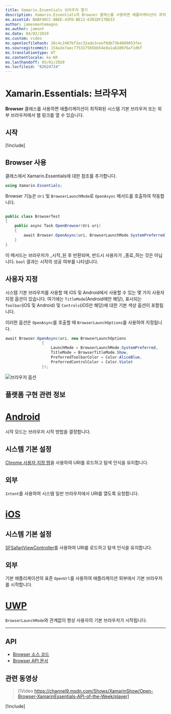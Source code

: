 ```yaml
---
title: Xamarin.Essentials 브라우저 열기
description: Xamarin.Essentials의 Browser 클래스를 사용하면 애플리케이션이 최적화된 시스템 기본 브라우저 또는 외부 브라우저에서 웹 링크를 열 수 있습니다.
ms.assetid: BABF40CC-8BEE-43FD-BE12-6301DF27DD33
author: jamesmontemagno
ms.author: jamont
ms.date: 04/02/2019
ms.custom: video
ms.openlocfilehash: 26c4c2487bf2ec32ade3ceef9db73b4809053fec
ms.sourcegitcommit: 154a3e7aec775327565bb54eda1a610976af1d6f
ms.translationtype: HT
ms.contentlocale: ko-KR
ms.lasthandoff: 05/01/2020
ms.locfileid: "82624724"
---
```

# <a name="xamarinessentials-browser"></a>Xamarin.Essentials: 브라우저

**Browser** 클래스를 사용하면 애플리케이션이 최적화된 시스템 기본 브라우저 또는 외부 브라우저에서 웹 링크를 열 수 있습니다.

## <a name="get-started"></a>시작

[!include[](~/essentials/includes/get-started.md)]

## <a name="using-browser"></a>Browser 사용

클래스에서 Xamarin.Essentials에 대한 참조를 추가합니다.

```csharp
using Xamarin.Essentials;
```

Browser 기능은 `Uri` 및 `BrowserLaunchMode`로 `OpenAsync` 메서드를 호출하여 작동합니다.

```csharp

public class BrowserTest
{
    public async Task OpenBrowser(Uri uri)
    {
        await Browser.OpenAsync(uri, BrowserLaunchMode.SystemPreferred);
    }
}
```

이 메서드는 브라우저가 _시작_된 후 반환되며, 반드시 사용자가 _종료_하는 것은 아닙니다.  `bool` 결과는 시작의 성공 여부를 나타냅니다.

## <a name="customization"></a>사용자 지정

시스템 기본 브라우저를 사용할 때 iOS 및 Android에서 사용할 수 있는 몇 가지 사용자 지정 옵션이 있습니다. 여기에는 `TitleMode`(Android에만 해당), 표시되는 `Toolbar`(iOS 및 Android) 및 `Controls`(iOS만 해당)에 대한 기본 색상 옵션이 포함됩니다. 

이러한 옵션은 `OpenAsync`를 호출할 때 `BrowserLaunchOptions`를 사용하여 지정됩니다.

```csharp
await Browser.OpenAsync(uri, new BrowserLaunchOptions
                {
                    LaunchMode = BrowserLaunchMode.SystemPreferred,
                    TitleMode = BrowserTitleMode.Show,
                    PreferredToolbarColor = Color.AliceBlue,
                    PreferredControlColor = Color.Violet
                });
```

![브라우저 옵션](images/browser-options.png)

## <a name="platform-implementation-specifics"></a>플랫폼 구현 관련 정보

# <a name="android"></a>[Android](#tab/android)

시작 모드는 브라우저 시작 방법을 결정합니다.

## <a name="system-preferred"></a>시스템 기본 설정

[Chrome 사용자 지정 탭](https://developer.chrome.com/multidevice/android/customtabs)을 사용하여 URI를 로드하고 탐색 인식을 유지합니다.

## <a name="external"></a>외부

`Intent`를 사용하여 시스템 일반 브라우저에서 URI를 열도록 요청합니다.

# <a name="ios"></a>[iOS](#tab/ios)

## <a name="system-preferred"></a>시스템 기본 설정

[SFSafariViewController](xref:SafariServices.SFSafariViewController)를 사용하여 URI를 로드하고 탐색 인식을 유지합니다.

## <a name="external"></a>외부

기본 애플리케이션의 표준 `OpenUrl`를 사용하여 애플리케이션 외부에서 기본 브라우저를 시작합니다.

# <a name="uwp"></a>[UWP](#tab/uwp)

`BrowserLaunchMode`와 관계없이 항상 사용자의 기본 브라우저가 시작됩니다.

--------------

## <a name="api"></a>API

- [Browser 소스 코드](https://github.com/xamarin/Essentials/tree/master/Xamarin.Essentials/Browser)
- [Browser API 문서](xref:Xamarin.Essentials.Browser)

## <a name="related-video"></a>관련 동영상

> [!Video https://channel9.msdn.com/Shows/XamarinShow/Open-Browser-XamarinEssentials-API-of-the-Week/player]

[!include[](~/essentials/includes/xamarin-show-essentials.md)]
